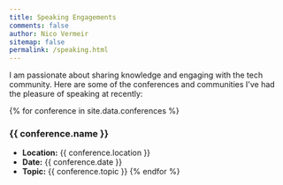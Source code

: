 ```yaml
---
title: Speaking Engagements
comments: false
author: Nico Vermeir
sitemap: false
permalink: /speaking.html
---
```


I am passionate about sharing knowledge and engaging with the tech community. Here are some of the conferences and communities I've had the pleasure of speaking at recently:

{% for conference in site.data.conferences %}
### {{ conference.name }}
- **Location:** {{ conference.location }}
- **Date:** {{ conference.date }}
- **Topic:** {{ conference.topic }}
{% endfor %}
